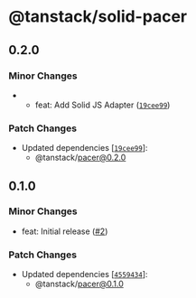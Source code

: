 # @tanstack/solid-pacer

## 0.2.0

### Minor Changes

- - feat: Add Solid JS Adapter ([`19cee99`](https://github.com/TanStack/pacer/commit/19cee995d79bc16077c9a28fc5f6ab251d626e16))

### Patch Changes

- Updated dependencies [[`19cee99`](https://github.com/TanStack/pacer/commit/19cee995d79bc16077c9a28fc5f6ab251d626e16)]:
  - @tanstack/pacer@0.2.0

## 0.1.0

### Minor Changes

- feat: Initial release ([#2](https://github.com/TanStack/pacer/pull/2))

### Patch Changes

- Updated dependencies [[`4559434`](https://github.com/TanStack/pacer/commit/4559434d61a06cdfb091e1243d23349c3d909222)]:
  - @tanstack/pacer@0.1.0
